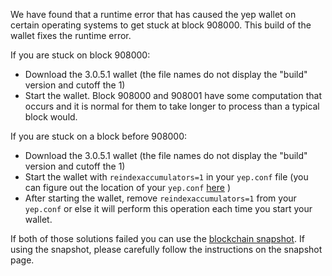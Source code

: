 We have found that a runtime error that has caused the yep wallet on certain operating systems to get stuck at block 908000. This build of the wallet fixes the runtime error.

If you are stuck on block 908000:
- Download the 3.0.5.1 wallet (the file names do not display the "build" version and cutoff the 1)
- Start the wallet. Block 908000 and 908001 have some computation that occurs and it is normal for them to take longer to process than a typical block would.

If you are stuck on a block before 908000:
- Download the 3.0.5.1 wallet (the file names do not display the "build" version and cutoff the 1)
- Start the wallet with `reindexaccumulators=1` in your `yep.conf` file (you can figure out the location of your `yep.conf` [here](https://yep.freshdesk.com/support/solutions/articles/30000004664-where-are-my-wallet-dat-blockchain-and-configuration-conf-files-located-) )
- After starting the wallet, remove `reindexaccumulators=1` from your `yep.conf` or else it will perform this operation each time you start your wallet.

If both of those solutions failed you can use the [blockchain snapshot](http://178.254.23.111/~pub/yep/Daily-Snapshots-Html/yep-Daily-Snapshots.html). If using the snapshot, please carefully follow the instructions on the snapshot page.